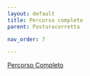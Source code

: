```yaml
---
layout: default
title: Percorso completo
parent: Posturacorretta

nav_order: 7

---
```



<a href="https://posturacorretta.org/percorsoeducativo" target="_blank">Percorso Completo</a>

